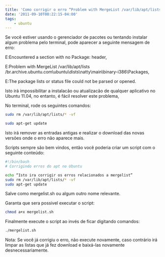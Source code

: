 ```yaml
---
title: 'Como corrigir o erro “Problem with MergeList /var/lib/apt/lists” no Ubuntu 11.04'
date: '2011-09-10T08:22:15-04:00'
tags:
    - ubuntu
---
```


Se você estiver usando o gerenciador de pacotes ou tentando instalar algum problema pelo terminal, pode aparecer a seguinte mensagem de erro:

E:Encountered a section with no Package: header,

E:Problem with MergeList /var/lib/apt/lists /br.archive.ubuntu.com\ubuntu\dists\natty\main\binary-i386\Packages,

E:The package lists or status file could not be parsed or opened.

Isto irá impossibilitar a instalacão ou atualizacão de qualquer aplicativo no Ubuntu 11.04, no entanto, é fácil resolver este problema,

No terminal, rode os seguintes comandos:

```bash
sudo rm /var/lib/apt/lists/* -vf
```

```bash
sudo apt-get update
```

Isto irá remover as entradas antigas e realizar o download das novas versões onde o erro não aparece mais.

Scripts sempre são bem vindos, então você poderia criar um script com o seguinte conteúdo:

```bash
#!/bin/bash  
# Corrigindo erros do apt no Ubuntu

echo “Isto ira corrigir os erros relacionados a mergelist”  
sudo rm /var/lib/apt/lists/* -vf  
sudo apt-get update
```

Salve como mergelist.sh ou algum outro nome relevante.

Garanta que sera possivel executar o script:

```bash
chmod a+x mergelist.sh
```

Finalmente execute o script ao invés de ficar digitando comandos:

```bash
./mergelist.sh
```

Nota: Se você já corrigiu o erro, não execute novamente, caso contrário irá limpar as listas que já fez download e baixá-las novamente desnecessariamente.
